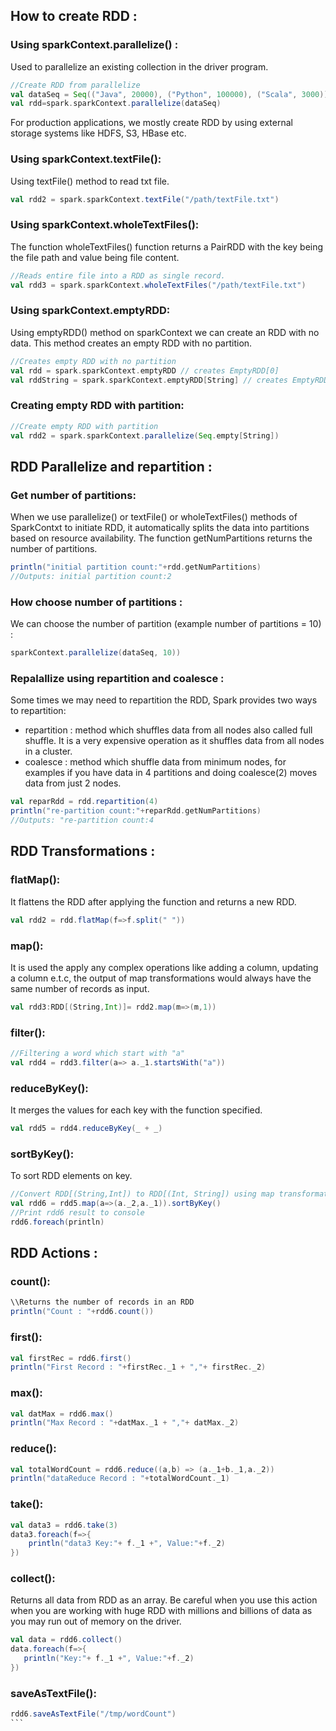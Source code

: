How to create RDD : 
---------
### Using sparkContext.parallelize() : 
Used to parallelize an existing collection in the driver program.
```scala
//Create RDD from parallelize    
val dataSeq = Seq(("Java", 20000), ("Python", 100000), ("Scala", 3000))   
val rdd=spark.sparkContext.parallelize(dataSeq)
```
For production applications, we mostly create RDD by using external storage systems like HDFS, S3, HBase etc.

### Using sparkContext.textFile():
Using textFile() method to read txt file.
```scala
val rdd2 = spark.sparkContext.textFile("/path/textFile.txt")
```

### Using sparkContext.wholeTextFiles():
The function wholeTextFiles() function returns a PairRDD with the key being the file path and value being file content.
```scala 
//Reads entire file into a RDD as single record.
val rdd3 = spark.sparkContext.wholeTextFiles("/path/textFile.txt")
```
### Using sparkContext.emptyRDD:
Using emptyRDD() method on sparkContext we can create an RDD with no data. This method creates an empty RDD with no partition.
```scala 
//Creates empty RDD with no partition    
val rdd = spark.sparkContext.emptyRDD // creates EmptyRDD[0]
val rddString = spark.sparkContext.emptyRDD[String] // creates EmptyRDD[1]
```

### Creating empty RDD with partition:
```scala 
//Create empty RDD with partition
val rdd2 = spark.sparkContext.parallelize(Seq.empty[String])
```

RDD Parallelize and repartition :
----------
### Get number of partitions:
When we use parallelize() or textFile() or wholeTextFiles() methods of SparkContxt to initiate RDD, it automatically splits the data into partitions based on resource availability.
The function getNumPartitions returns the number of partitions.
```scala 
println("initial partition count:"+rdd.getNumPartitions)
//Outputs: initial partition count:2
```
### How choose number of partitions : 
We can choose the number of partition (example number of partitions = 10) : 
```scala
sparkContext.parallelize(dataSeq, 10))
```
### Repalallize using repartition and coalesce :
Some times we may need to repartition the RDD, Spark provides two ways to repartition:
- repartition : method which shuffles data from all nodes also called full shuffle. It is a very expensive operation as it shuffles data from all nodes in a cluster. 
- coalesce : method which shuffle data from minimum nodes, for examples if you have data in 4 partitions and doing coalesce(2) moves data from just 2 nodes.  
```scala
val reparRdd = rdd.repartition(4)
println("re-partition count:"+reparRdd.getNumPartitions)
//Outputs: "re-partition count:4
```

RDD Transformations : 
------------
### flatMap():
It flattens the RDD after applying the function and returns a new RDD.
```scala
val rdd2 = rdd.flatMap(f=>f.split(" "))
```

### map():
It is used the apply any complex operations like adding a column, updating a column e.t.c, the output of map transformations would always have the same number of records as input.
```scala
val rdd3:RDD[(String,Int)]= rdd2.map(m=>(m,1))
```

### filter():
```scala
//Filtering a word which start with "a"
val rdd4 = rdd3.filter(a=> a._1.startsWith("a"))
```

### reduceByKey():
It merges the values for each key with the function specified. 
```scala
val rdd5 = rdd4.reduceByKey(_ + _)
```
### sortByKey():
To sort RDD elements on key.
```scala
//Convert RDD[(String,Int]) to RDD[(Int, String]) using map transformation and apply sortByKey which ideally does sort on an integer value.
val rdd6 = rdd5.map(a=>(a._2,a._1)).sortByKey()
//Print rdd6 result to console
rdd6.foreach(println)
```

RDD Actions : 
------------
### count():
```scala
\\Returns the number of records in an RDD
println("Count : "+rdd6.count())
```

### first():
```scala
val firstRec = rdd6.first()
println("First Record : "+firstRec._1 + ","+ firstRec._2)
```

### max(): 
```scala
val datMax = rdd6.max()
println("Max Record : "+datMax._1 + ","+ datMax._2)
```

### reduce():
```scala
val totalWordCount = rdd6.reduce((a,b) => (a._1+b._1,a._2))
println("dataReduce Record : "+totalWordCount._1)
```

### take():
```scala
val data3 = rdd6.take(3)
data3.foreach(f=>{
    println("data3 Key:"+ f._1 +", Value:"+f._2)
})
```
### collect():
Returns all data from RDD as an array. Be careful when you use this action when you are working with huge RDD with millions and billions of data as you may run out of memory on the driver.
```scala
val data = rdd6.collect()
data.foreach(f=>{
   println("Key:"+ f._1 +", Value:"+f._2)
})
```

### saveAsTextFile():
````scala
rdd6.saveAsTextFile("/tmp/wordCount")
```



